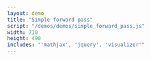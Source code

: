 ```yaml
---
layout: demo
title: "Simple forward pass"
script: "/demos/demos/simple_forward_pass.js"
width: 710
height: 490
includes: "'mathjax', 'jquery', 'visualizer'"
---
```



